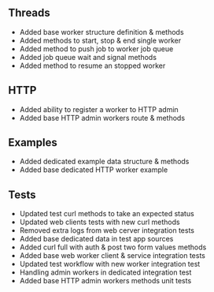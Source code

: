 ## Threads
- Added base worker structure definition & methods
- Added methods to start, stop & end single worker
- Added method to push job to worker job queue
- Added job queue wait and signal methods
- Added method to resume an stopped worker

## HTTP
- Added ability to register a worker to HTTP admin
- Added base HTTP admin workers route & methods

## Examples
- Added dedicated example data structure & methods
- Added base dedicated HTTP worker example

## Tests
- Updated test curl methods to take an expected status
- Updated web clients tests with new curl methods
- Removed extra logs from web cerver integration tests
- Added base dedicated data in test app sources
- Added curl full with auth & post two form values methods
- Added base web worker client & service integration tests
- Updated test workflow with new worker integration test
- Handling admin workers in dedicated integration test
- Added base HTTP admin workers methods unit tests